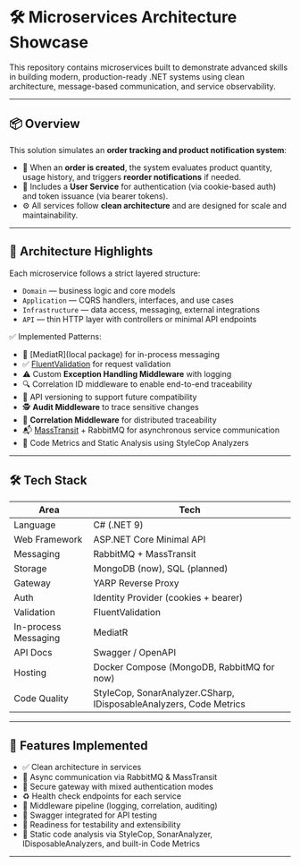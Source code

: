 # 🛠️ Microservices Architecture Showcase

This repository contains microservices built to demonstrate advanced skills in building modern, production-ready .NET systems using clean architecture, message-based communication, and service observability.

---

## 📦 Overview

This solution simulates an **order tracking and product notification system**:

- 🧾 When an **order is created**, the system evaluates product quantity, usage history, and triggers **reorder notifications** if needed.
- 🔐 Includes a **User Service** for authentication (via cookie-based auth) and token issuance (via bearer tokens).
- ⚙️ All services follow **clean architecture** and are designed for scale and maintainability.

---

## 🧱 Architecture Highlights

Each microservice follows a strict layered structure:

- `Domain` — business logic and core models
- `Application` — CQRS handlers, interfaces, and use cases
- `Infrastructure` — data access, messaging, external integrations
- `API` — thin HTTP layer with controllers or minimal API endpoints

✅ Implemented Patterns:
- 🧰 [MediatR](local package) for in-process messaging
- ✅ [FluentValidation](https://docs.fluentvalidation.net) for request validation
- ⚠️ Custom **Exception Handling Middleware** with logging
- 🔍 Correlation ID middleware to enable end-to-end traceability
- 🧾 API versioning to support future compatibility
- 🕵️ **Audit Middleware** to trace sensitive changes
- 🧩 **Correlation Middleware** for distributed traceability
- 📬 [MassTransit](https://masstransit.io/) + RabbitMQ for asynchronous service communication
- 📏 Code Metrics and Static Analysis using StyleCop Analyzers

---

## 🛠️ Tech Stack

| Area                 | Tech                     |
|----------------------|--------------------------|
| Language             | C# (.NET 9)              |
| Web Framework        | ASP.NET Core Minimal API |
| Messaging            | RabbitMQ + MassTransit   |
| Storage              | MongoDB (now), SQL (planned) |
| Gateway              | YARP Reverse Proxy       |
| Auth                 | Identity Provider (cookies + bearer) |
| Validation           | FluentValidation         |
| In-process Messaging | MediatR                  |
| API Docs             | Swagger / OpenAPI        |
| Hosting              | Docker Compose (MongoDB, RabbitMQ for now) |
| Code Quality         | StyleCop, SonarAnalyzer.CSharp, IDisposableAnalyzers, Code Metrics |

---

## 🚀 Features Implemented

- ✅ Clean architecture in services
- 🔗 Async communication via RabbitMQ & MassTransit
- 🔐 Secure gateway with mixed authentication modes
- ♻️ Health check endpoints for each service
- 🔄 Middleware pipeline (logging, correlation, auditing)
- 🧪 Swagger integrated for API testing
- 🧰 Readiness for testability and extensibility
- 📏 Static code analysis via StyleCop, SonarAnalyzer, IDisposableAnalyzers, and built-in Code Metrics
---

